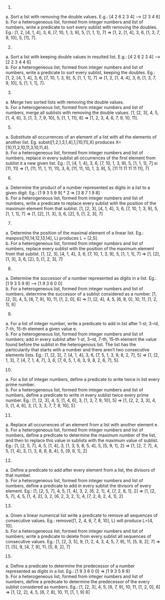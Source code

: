 1.  
a. Sort a list with removing the double values. E.g.: [4 2 6 2 3 4] --> [2 3 4 6]  
b. For a heterogeneous list, formed from integer numbers and list of numbers, write a predicate to sort every sublist with removing the doubles. Eg.: [1, 2, [4, 1, 4], 3, 6, [7, 10, 1, 3, 9], 5, [1, 1, 1], 7] => [1, 2, [1, 4], 3, 6, [1, 3, 7, 9, 10], 5, [1], 7].

2.
a. Sort a list with keeping double values in resulted list. E.g.: [4 2 6 2 3 4] --> [2 2 3 4 4 6]  
b. For a heterogeneous list, formed from integer numbers and list of numbers, write a predicate to sort every sublist, keeping the doubles. Eg.: [1, 2, [4, 1, 4], 3, 6, [7, 10, 1, 3, 9], 5, [1, 1, 1], 7] => [1, 2, [1, 4, 4], 3, 6, [1, 3, 7, 9, 10], 5, [1, 1, 1], 7].

3.  
a. Merge two sorted lists with removing the double values.  
b. For a heterogeneous list, formed from integer numbers and list of numbers, merge all sublists with removing the double values. [1, [2, 3], 4, 5, [1, 4, 6], 3, [1, 3, 7, 9, 10], 5, [1, 1, 11], 8] => [1, 2, 3, 4, 6, 7, 9, 10, 11].

5.  
a. Substitute all occurrences of an element of a list with all the elements of another list. Eg. subst([1,2,1,3,1,4],1,[10,11],X) produces X=[10,11,2,10,11,3,10,11,4].  
b. For a heterogeneous list, formed from integer numbers and list of numbers, replace in every sublist all occurrences of the first element from sublist it a new given list. Eg.: [1, [4, 1, 4], 3, 6, [7, 10, 1, 3, 9], 5, [1, 1, 1], 7] si [11, 11] => [1, [11, 11, 1, 11, 11], 3, 6, [11, 11, 10, 1, 3, 9], 5, [11 11 11 11 11 11], 7]

6.  
a. Determine the product of a number represented as digits in a list to a given digit. Eg.: [1 9 3 5 9 9] * 2 => [3 8 7 1 9 8]  
b. For a heterogeneous list, formed from integer numbers and list of numbers, write a predicate to replace every sublist with the position of the maximum element from that sublist. [1, [2, 3], [4, 1, 4], 3, 6, [7, 10, 1, 3, 9], 5, [1, 1, 1], 7] => [1, [2], [1, 3], 3, 6, [2], 5, [1, 2, 3], 7]

7.  
a. Determine the position of the maximal element of a linear list. Eg.: maxpos([10,14,12,13,14], L) produces L = [2,5].  
b. For a heterogeneous list, formed from integer numbers and list of numbers, replace every sublist with the position of the maximum element from that sublist. [1, [2, 3], [4, 1, 4], 3, 6, [7, 10, 1, 3, 9], 5, [1, 1, 1], 7] => [1, [2], [1, 3], 3, 6, [2], 5, [1, 2, 3], 7]

8.  
a. Determine the successor of a number represented as digits in a list. Eg.: [1 9 3 5 9 9] --> [1 9 3 6 0 0]  
b. For a heterogeneous list, formed from integer numbers and list of numbers, determine the successor of a sublist considered as a number. [1, [2, 3], 4, 5, [6, 7, 9], 10, 11, [1, 2, 0], 6] => [1, [2, 4], 4, 5, [6, 8, 0], 10, 11, [1, 2, 1], 6]

9.  
a. For a list of integer number, write a predicate to add in list after 1-st, 3-rd, 7-th, 15-th element a given value e.   
b. For a heterogeneous list, formed from integer numbers and list of numbers; add in every sublist after 1-st, 3-rd, 7-th, 15-th element the value found before the sublist in the heterogenous list. The list has the particularity that starts with a number and there aren’t two consecutive elements lists. Eg.: [1, [2, 3], 7, [4, 1, 4], 3, 6, [7, 5, 1, 3, 9, 8, 2, 7], 5] => [1, [2, 1, 3], 7, [4, 7, 1, 4, 7], 3, 6, [7, 6, 5, 1, 6, 3, 9, 8, 2, 6, 7], 5].

10.  
a. For a list of integer numbers, define a predicate to write twice in list every prime number.  
b. For a heterogeneous list, formed from integer numbers and list of numbers, define a predicate to write in every sublist twice every prime number. Eg.: [1, [2, 3], 4, 5, [1, 4, 6], 3, [1, 3, 7, 9, 10], 5] => [1, [2, 2, 3, 3], 4, 5, [1, 4, 6], 3, [1, 3, 3, 7, 7, 9, 10], 5]

11.  
a. Replace all occurrences of an element from a list with another element e.  
b. For a heterogeneous list, formed from integer numbers and list of numbers, define a predicate to determine the maximum number of the list, and then to replace this value in sublists with the maximum value of sublist. Eg.: [1, [2, 5, 7], 4, 5, [1, 4], 3, [1, 3, 5, 8, 5, 4], 5, [5, 9, 1], 2] => [1, [2, 7, 7], 4, 5, [1, 4], 3, [1, 3, 8, 8, 8, 4], 5, [9, 9, 1], 2]

12.  
a. Define a predicate to add after every element from a list, the divisors of that number.   
b. For a heterogeneous list, formed from integer numbers and list of numbers, define a predicate to add in every sublist the divisors of every element.
Eg.: [1, [2, 5, 7], 4, 5, [1, 4], 3, 2, [6, 2, 1], 4, [7, 2, 8, 1], 2] => [1, [2, 5, 7], 4, 5, [1, 4, 2], 3, 2, [6, 2, 3, 2, 1], 4, [7, 2, 8, 2, 4, 1], 2]

13.  
a. Given a linear numerical list write a predicate to remove all sequences of consecutive values. Eg.: remove([1, 2, 4, 6, 7, 8, 10], L) will produce L=[4, 10].  
b. For a heterogeneous list, formed from integer numbers and list of numbers; write a predicate to delete from every sublist all sequences of consecutive values. Eg.: [1, [2, 3, 5], 9, [1, 2, 4, 3, 4, 5, 7, 9], 11, [5, 8, 2], 7] => [1, [5], 9, [4, 7, 9], 11, [5, 8, 2], 7]

15.  
a. Define a predicate to determine the predecessor of a number represented as digits in a list. Eg.: [1 9 3 6 0 0] => [1 9 3 5 9 9]  
b. For a heterogeneous list, formed from integer numbers and list of numbers, define a predicate to determine the predecessor of the every sublist considered as numbers. Eg.: [1, [2, 3], 4, 5, [6, 7, 9], 10, 11, [1, 2, 0], 6] => [1, [2, 2], 4, 5, [6, 7, 8], 10, 11, [1, 1, 9] 6]
